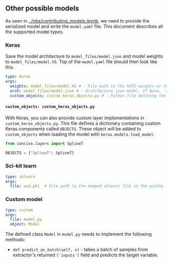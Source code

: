 ## Other possible models

As seen in [../nbs/contributing_models.ipynb](../nbs/contributing_models.ipynb), we need to provide the serialized model 
and write the `model.yaml` file. This document describes all the supported model types.

### Keras

Save the model architecture to `model_files/model.json` and model weights to `model_files/model.h5`.
Top of the `model.yaml` file should then look like this.

```yaml
type: Keras
args:
  weights: model_files/model.h5 # - File path to the hdf5 weights or the hdf5 Keras model
  arch: model_files/model.json # - Architecture json model. If None, `weights_file` is assumed to speficy the whole model
  custom_objects: custom_keras_objects.py # - Python file defining the custom Keras objects
```

#### `custom_objects: custom_keras_objects.py`

With Keras, you can also provide custom layer implementations in `custom_keras_objects.py`. 
This file defines a dictionary containing custom Keras components called `OBJECTS`.
These object will be added to `custom_objects` when loading the model with `keras.models.load_model`.

```python
from concise.layers import SplineT

OBJECTS = {"SplineT": SplineT}
```


### Sci-kit learn

```yaml
type: sklearn
args:
  file: asd.pkl  # File path to the dumped sklearn file in the pickle format.
```

### Custom model 

```yaml
type: custom
args:
  file: model.py
  object: Model
```

The defined class `Model` in `model.py` needs to implement the following methods:

- `def predict_on_batch(self, x)` - takes a batch of samples from extractor's returned `['inputs']`
field and predicts the target variable.
